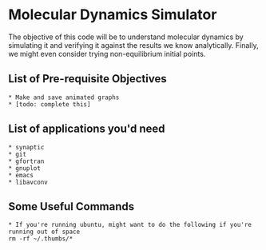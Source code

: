 Molecular Dynamics Simulator
==

The objective of this code will be to understand molecular dynamics by simulating it and verifying it against the results we know analytically. Finally, we might even consider trying non-equilibrium initial points.

List of Pre-requisite Objectives
--
	* Make and save animated graphs
	* [todo: complete this]

List of applications you'd need
--
	* synaptic
	* git
	* gfortran
	* gnuplot
	* emacs
	* libavconv

Some Useful Commands
--
	* If you're running ubuntu, might want to do the following if you're running out of space	
	rm -rf ~/.thumbs/*